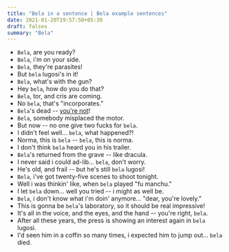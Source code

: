 ```yaml
---
title: "Bela in a sentence | Bela example sentences"
date: 2021-01-20T19:57:50+05:30
draft: falses
summary: "Bela"
---
```

- `Bela`, are you ready?
- `Bela`, i'm on your side.
- `Bela`, they're parasites!
- But `bela` lugosi's in it!
- `Bela`, what's with the gun?
- Hey `bela`, how do you do that?
- `Bela`, tor, and cris are coming.
- No `bela`, that's "incorporates."
- `Bela`'s dead -- <u>you're not</u>!
- `Bela`, somebody misplaced the motor.
- But now -- no one give two fucks for `bela`.
- I didn't feel well... `bela`, what happened?!
- Norma, this is `bela` -- `bela`, this is norma.
- I don't think `bela` heard you in his trailer.
- `Bela`'s returned from the grave -- like dracula.
- I never said i could ad-lib... `bela`, don't worry.
- He's old, and frail -- but he's still `bela` lugosi!
- `Bela`, i've got twenty-five scenes to shoot tonight.
- Well i was thinkin' like, when `bela` played "fu manchu."
- I let `bela` down... well you tried -- i might as well be.
- `Bela`, i don't know what i'm doin' anymore... "dear, you're lovely."
- This is gonna be `bela`'s laboratory, so it should be real impressive!
- It's all in the voice, and the eyes, and the hand -- you're right, `bela`.
- After all these years, the press is showing an interest again in `bela` lugosi.
- I'd seen him in a coffin so many times, i expected him to jump out... `bela` died.
                 
